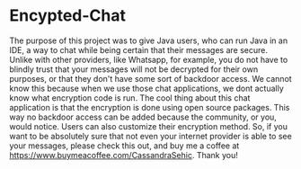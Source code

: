 # Encypted-Chat
The purpose of this project was to give Java users, who can run Java in an IDE, a way to chat while being certain that their messages are secure. Unlike with other providers, like Whatsapp, for example, you do not have to blindly trust that your messages will not be decrypted for their own purposes, or that they don't have some sort of backdoor access. We cannot know this because when we use those chat applications, we dont actually know what encryption code is run. The cool thing about this chat application is that the encryption is done using open source packages. This way no backdoor access can be added because the community, or you, would notice. Users can also customize their encryption method. So, if you want to be absolutely sure that not even your internet provider is able to see your messages, please check this out, and buy me a coffee at https://www.buymeacoffee.com/CassandraSehic. Thank you!
